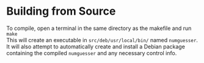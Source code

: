 # Building from Source
To compile, open a terminal in the same directory as the makefile and run ``make``  
This will create an executable in ``src/deb/usr/local/bin/`` named ``numguesser``. It will also attempt to automatically create and install a Debian package containing the compiled ``numguesser`` and any necessary control info.
